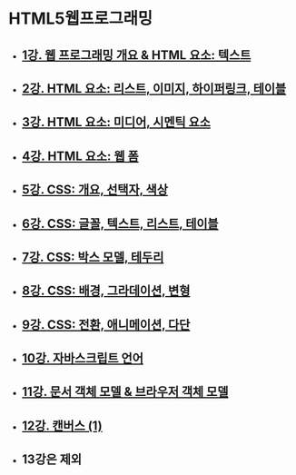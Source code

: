 # HTML5웹프로그래밍

- ## [1강. 웹 프로그래밍 개요 & HTML 요소: 텍스트](./chapter1.md)

- ## [2강. HTML 요소: 리스트, 이미지, 하이퍼링크, 테이블](./chapter2.md)

- ## [3강. HTML 요소: 미디어, 시멘틱 요소](./chapter3.md)

- ## [4강. HTML 요소: 웹 폼](./chapter4.md)

- ## [5강. CSS: 개요, 선택자, 색상](./chapter5.md)
- ## [6강. CSS: 글꼴, 텍스트, 리스트, 테이블](./chapter6.md)
- ## [7강. CSS: 박스 모델, 테두리](./chapter7.md)
- ## [8강. CSS: 배경, 그라데이션, 변형](./chapter8.md)
- ## [9강. CSS: 전환, 애니메이션, 다단](./chapter9.md)
- ## [10강. 자바스크립트 언어](./chapter10.md)
- ## [11강. 문서 객체 모델 & 브라우저 객체 모델](./chapter11.md)

- ## [12강. 캔버스 (1)](./chapter12.md)

- ## 13강은 제외
